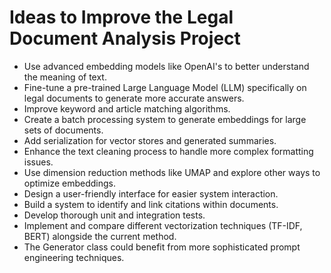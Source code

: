 # Ideas to Improve the Legal Document Analysis Project

-  Use advanced embedding models like OpenAI's to better understand the meaning of text.
-  Fine-tune a pre-trained Large Language Model (LLM) specifically on legal documents to generate more accurate answers.
-  Improve keyword and article matching algorithms.
-  Create a batch processing system to generate embeddings for large sets of documents.
-  Add serialization for vector stores and generated summaries.
-  Enhance the text cleaning process to handle more complex formatting issues.
-  Use dimension reduction methods like UMAP and explore other ways to optimize embeddings.
-  Design a user-friendly interface for easier system interaction.
-  Build a system to identify and link citations within documents.
-  Develop thorough unit and integration tests.
- Implement and compare different vectorization techniques (TF-IDF, BERT) alongside the current method.
- The Generator class could benefit from more sophisticated prompt engineering techniques.